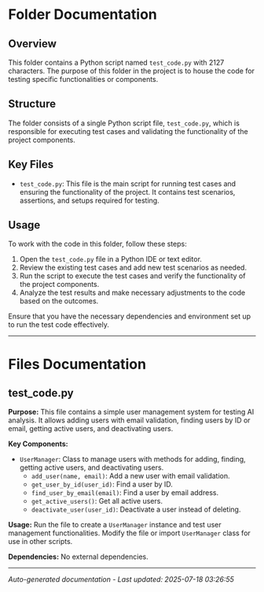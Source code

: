 # Folder Documentation

## Overview
This folder contains a Python script named `test_code.py` with 2127 characters. The purpose of this folder in the project is to house the code for testing specific functionalities or components.

## Structure
The folder consists of a single Python script file, `test_code.py`, which is responsible for executing test cases and validating the functionality of the project components.

## Key Files
- `test_code.py`: This file is the main script for running test cases and ensuring the functionality of the project. It contains test scenarios, assertions, and setups required for testing.

## Usage
To work with the code in this folder, follow these steps:
1. Open the `test_code.py` file in a Python IDE or text editor.
2. Review the existing test cases and add new test scenarios as needed.
3. Run the script to execute the test cases and verify the functionality of the project components.
4. Analyze the test results and make necessary adjustments to the code based on the outcomes.

Ensure that you have the necessary dependencies and environment set up to run the test code effectively.

---

# Files Documentation

## test_code.py

**Purpose:** This file contains a simple user management system for testing AI analysis. It allows adding users with email validation, finding users by ID or email, getting active users, and deactivating users.

**Key Components:**
- `UserManager`: Class to manage users with methods for adding, finding, getting active users, and deactivating users.
  - `add_user(name, email)`: Add a new user with email validation.
  - `get_user_by_id(user_id)`: Find a user by ID.
  - `find_user_by_email(email)`: Find a user by email address.
  - `get_active_users()`: Get all active users.
  - `deactivate_user(user_id)`: Deactivate a user instead of deleting.

**Usage:** Run the file to create a `UserManager` instance and test user management functionalities. Modify the file or import `UserManager` class for use in other scripts.

**Dependencies:** No external dependencies.

---
*Auto-generated documentation - Last updated: 2025-07-18 03:26:55*
